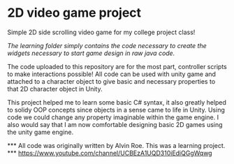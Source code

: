 # 2D video game project
Simple 2D side scrolling video game for my college project class!

*The learning folder simply contains the code necessary to create the widgets necessary to start game design in raw java code.* 

The code uploaded to this repository are for the most part, controller scripts to make interactions possible! All code can be used with unity game and attached to a character object to give basic and necessary properties to that 2D character object in Unity. 

This project helped me to learn some basic C# syntax, it also greatly helped to solidy OOP concepts since objects in a sense came to life in Unity. Using code we could change any property imaginable within the game engine. I also would say that I am now comfortable designing basic 2D games using the unity game engine. 


*** All code was originally written by Alvin Roe. This was a learning project.  
*** https://www.youtube.com/channel/UCBEzA1UQD310iEdiQGgWqwg
